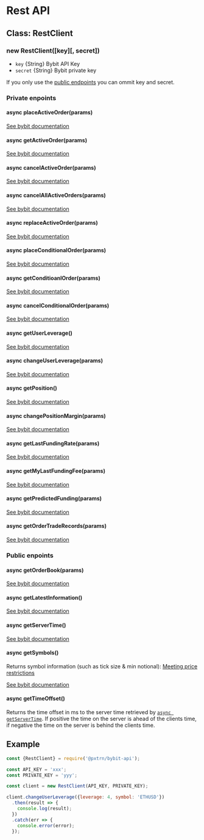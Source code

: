 # Rest API


## Class: RestClient


### new RestClient([key][, secret])
- `key` {String} Bybit API Key
- `secret` {String} Bybit private key

If you only use the [public endpoints](#public-endpoints) you can ommit key and secret.


### Private enpoints

#### async placeActiveOrder(params)
[See bybit documentation](https://github.com/bybit-exchange/bybit-official-api-docs/blob/master/en/rest_api.md#place-active-order-v2)

#### async getActiveOrder(params)
[See bybit documentation](https://github.com/bybit-exchange/bybit-official-api-docs/blob/master/en/rest_api.md#get-active-order)

#### async cancelActiveOrder(params)
[See bybit documentation](https://github.com/bybit-exchange/bybit-official-api-docs/blob/master/en/rest_api.md#open-apiordercancelv2post)

#### async cancelAllActiveOrders(params)
[See bybit documentation](https://github.com/bybit-exchange/bybit-official-api-docs/blob/master/en/rest_api.md#open-apiordercancelallpost)

#### async replaceActiveOrder(params)
[See bybit documentation](https://github.com/bybit-exchange/bybit-official-api-docs/blob/master/en/rest_api.md#open-apiorderreplacepost)

#### async placeConditionalOrder(params)
[See bybit documentation](https://github.com/bybit-exchange/bybit-official-api-docs/blob/master/en/rest_api.md#place-conditional-order)

#### async getConditioanlOrder(params)
[See bybit documentation](https://github.com/bybit-exchange/bybit-official-api-docs/blob/master/en/rest_api.md#get-conditional-order)

#### async cancelConditionalOrder(params)
[See bybit documentation](https://github.com/bybit-exchange/bybit-official-api-docs/blob/master/en/rest_api.md#cancel-conditional-order-)

#### async getUserLeverage()
[See bybit documentation](https://github.com/bybit-exchange/bybit-official-api-docs/blob/master/en/rest_api.md#user-leverage)

#### async changeUserLeverage(params)
[See bybit documentation](https://github.com/bybit-exchange/bybit-official-api-docs/blob/master/en/rest_api.md#-change-user-leverage)

#### async getPosition()
[See bybit documentation](https://github.com/bybit-exchange/bybit-official-api-docs/blob/master/en/rest_api.md#-my-position)

#### async changePositionMargin(params)
[See bybit documentation](https://github.com/bybit-exchange/bybit-official-api-docs/blob/master/en/rest_api.md#-change-position-margin)

#### async getLastFundingRate(params)
[See bybit documentation](https://github.com/bybit-exchange/bybit-official-api-docs/blob/master/en/rest_api.md#-get-the-last-funding-rate)

#### async getMyLastFundingFee(params)
[See bybit documentation](https://github.com/bybit-exchange/bybit-official-api-docs/blob/master/en/rest_api.md#-get-my-last-funding-fee)

#### async getPredictedFunding(params)
[See bybit documentation](https://github.com/bybit-exchange/bybit-official-api-docs/blob/master/en/rest_api.md#get-predicted-funding-rate-and-funding-fee)

#### async getOrderTradeRecords(params)
[See bybit documentation](https://github.com/bybit-exchange/bybit-official-api-docs/blob/master/en/rest_api.md#get-the-trade-records-of-a-order)

### Public enpoints

#### async getOrderBook(params)
[See bybit documentation](https://github.com/bybit-exchange/bybit-official-api-docs/blob/master/en/rest_api.md#get-orderbook)

#### async getLatestInformation()
[See bybit documentation](https://github.com/bybit-exchange/bybit-official-api-docs/blob/master/en/rest_api.md#latest-information-for-symbol)

#### async getServerTime()
[See bybit documentation](https://github.com/bybit-exchange/bybit-official-api-docs/blob/master/en/rest_api.md#server-time)

#### async getSymbols()
Returns symbol information (such as tick size & min notional):
[Meeting price restrictions](https://github.com/bybit-exchange/bybit-official-api-docs/blob/master/en/rest_api.md#price-price)

[See bybit documentation](https://bybit-exchange.github.io/bybit-official-api-docs/en/index.html#operation/query_symbol)

#### async getTimeOffset()

Returns the time offset in ms to the server time retrieved by [`async getServerTime`](#async-getservertime).
If positive the time on the server is ahead of the clients time, if negative the time on the server is behind the clients time.


## Example

```js
const {RestClient} = require('@pxtrn/bybit-api');

const API_KEY = 'xxx';
const PRIVATE_KEY = 'yyy';

const client = new RestClient(API_KEY, PRIVATE_KEY);

client.changeUserLeverage({leverage: 4, symbol: 'ETHUSD'})
  .then(result => {
    console.log(result);
  })
  .catch(err => {
    console.error(error);
  });
```
